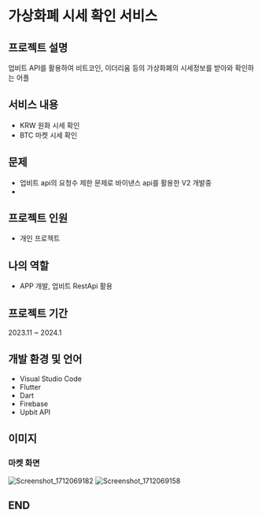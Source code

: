 # 가상화폐 시세 확인 서비스
## 프로젝트 설명
업비트 API를 활용하여 비트코인, 이더리움 등의 가상화폐의 시세정보를 받아와 확인하는 어플


## 서비스 내용
- KRW 원화 시세 확인
- BTC 마켓 시세 확인

## 문제
- 업비트 api의 요청수 제한 문제로 바이낸스 api를 활용한 V2 개발중
- 
## 프로젝트 인원
- 개인 프로젝트

## 나의 역할
- APP 개발, 업비트 RestApi 활용

## 프로젝트 기간
2023.11 ~ 2024.1

## 개발 환경 및 언어
- Visual Studio Code
- Flutter
- Dart
- Firebase
- Upbit API
  
## 이미지
### 마켓 화면
![Screenshot_1712069182](https://github.com/jongwon-kr/BitProject/assets/76871947/471dcc8d-eb7c-4fcf-8458-27b9db521ff8)
![Screenshot_1712069158](https://github.com/jongwon-kr/BitProject/assets/76871947/92d2c472-cd2c-46ee-8a97-fb502ab661c2)

## END
